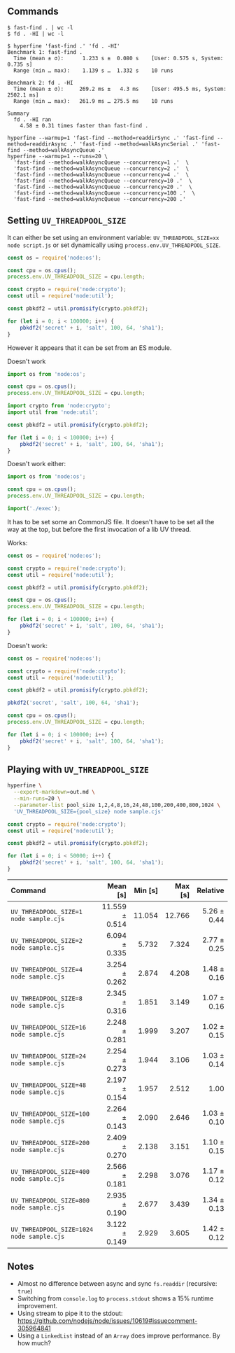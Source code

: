 ## Commands

```
$ fast-find . | wc -l
$ fd . -HI | wc -l
```

```
$ hyperfine 'fast-find .' 'fd . -HI'
Benchmark 1: fast-find .
  Time (mean ± σ):      1.233 s ±  0.080 s    [User: 0.575 s, System: 0.735 s]
  Range (min … max):    1.139 s …  1.332 s    10 runs

Benchmark 2: fd . -HI
  Time (mean ± σ):     269.2 ms ±   4.3 ms    [User: 495.5 ms, System: 2502.1 ms]
  Range (min … max):   261.9 ms … 275.5 ms    10 runs

Summary
  fd . -HI ran
    4.58 ± 0.31 times faster than fast-find .
```

```
hyperfine --warmup=1 'fast-find --method=readdirSync .' 'fast-find --method=readdirAsync .' 'fast-find --method=walkAsyncSerial .' 'fast-find --method=walkAsyncQueue .'
hyperfine --warmup=1 --runs=20 \
  'fast-find --method=walkAsyncQueue --concurrency=1 .'  \
  'fast-find --method=walkAsyncQueue --concurrency=2 .'  \
  'fast-find --method=walkAsyncQueue --concurrency=4 .'  \
  'fast-find --method=walkAsyncQueue --concurrency=10 .'  \
  'fast-find --method=walkAsyncQueue --concurrency=20 .'  \
  'fast-find --method=walkAsyncQueue --concurrency=100 .'  \
  'fast-find --method=walkAsyncQueue --concurrency=200 .' 
```

## Setting `UV_THREADPOOL_SIZE`

It can either be set using an environment variable: `UV_THREADPOOL_SIZE=xx node script.js` or set dynamically using `process.env.UV_THREADPOOL_SIZE`. 

```js
const os = require('node:os');

const cpu = os.cpus();
process.env.UV_THREADPOOL_SIZE = cpu.length;

const crypto = require('node:crypto');
const util = require('node:util');

const pbkdf2 = util.promisify(crypto.pbkdf2);

for (let i = 0; i < 100000; i++) {
    pbkdf2('secret' + i, 'salt', 100, 64, 'sha1');
}
```


However it appears that it can be set from an ES module. 

Doesn't work
```js
import os from 'node:os';

const cpu = os.cpus();
process.env.UV_THREADPOOL_SIZE = cpu.length;

import crypto from 'node:crypto';
import util from 'node:util';

const pbkdf2 = util.promisify(crypto.pbkdf2);

for (let i = 0; i < 100000; i++) {
    pbkdf2('secret' + i, 'salt', 100, 64, 'sha1');
}
```

Doesn't work either:
```js
import os from 'node:os';

const cpu = os.cpus();
process.env.UV_THREADPOOL_SIZE = cpu.length;

import('./exec');
```

It has to be set some an CommonJS file. It doesn't have to be set all the way at the top, but before the first invocation of a lib UV thread.

Works:
```js
const os = require('node:os');

const crypto = require('node:crypto');
const util = require('node:util');

const pbkdf2 = util.promisify(crypto.pbkdf2);

const cpu = os.cpus();
process.env.UV_THREADPOOL_SIZE = cpu.length;

for (let i = 0; i < 100000; i++) {
    pbkdf2('secret' + i, 'salt', 100, 64, 'sha1');
}
```

Doesn't work:
```js
const os = require('node:os');

const crypto = require('node:crypto');
const util = require('node:util');

const pbkdf2 = util.promisify(crypto.pbkdf2);

pbkdf2('secret', 'salt', 100, 64, 'sha1');

const cpu = os.cpus();
process.env.UV_THREADPOOL_SIZE = cpu.length;

for (let i = 0; i < 100000; i++) {
    pbkdf2('secret' + i, 'salt', 100, 64, 'sha1');
}
```

## Playing with `UV_THREADPOOL_SIZE` 

```sh
hyperfine \
  --export-markdown=out.md \
  --min-runs=20 \
  --parameter-list pool_size 1,2,4,8,16,24,48,100,200,400,800,1024 \
  'UV_THREADPOOL_SIZE={pool_size} node sample.cjs'
```

```js
const crypto = require('node:crypto');
const util = require('node:util');

const pbkdf2 = util.promisify(crypto.pbkdf2);

for (let i = 0; i < 50000; i++) {
    pbkdf2('secret' + i, 'salt', 100, 64, 'sha1');
}
```

| Command | Mean [s] | Min [s] | Max [s] | Relative |
|:---|---:|---:|---:|---:|
| `UV_THREADPOOL_SIZE=1 node sample.cjs` | 11.559 ± 0.514 | 11.054 | 12.766 | 5.26 ± 0.44 |
| `UV_THREADPOOL_SIZE=2 node sample.cjs` | 6.094 ± 0.335 | 5.732 | 7.324 | 2.77 ± 0.25 |
| `UV_THREADPOOL_SIZE=4 node sample.cjs` | 3.254 ± 0.262 | 2.874 | 4.208 | 1.48 ± 0.16 |
| `UV_THREADPOOL_SIZE=8 node sample.cjs` | 2.345 ± 0.316 | 1.851 | 3.149 | 1.07 ± 0.16 |
| `UV_THREADPOOL_SIZE=16 node sample.cjs` | 2.248 ± 0.281 | 1.999 | 3.207 | 1.02 ± 0.15 |
| `UV_THREADPOOL_SIZE=24 node sample.cjs` | 2.254 ± 0.273 | 1.944 | 3.106 | 1.03 ± 0.14 |
| `UV_THREADPOOL_SIZE=48 node sample.cjs` | 2.197 ± 0.154 | 1.957 | 2.512 | 1.00 |
| `UV_THREADPOOL_SIZE=100 node sample.cjs` | 2.264 ± 0.143 | 2.090 | 2.646 | 1.03 ± 0.10 |
| `UV_THREADPOOL_SIZE=200 node sample.cjs` | 2.409 ± 0.270 | 2.138 | 3.151 | 1.10 ± 0.15 |
| `UV_THREADPOOL_SIZE=400 node sample.cjs` | 2.566 ± 0.181 | 2.298 | 3.076 | 1.17 ± 0.12 |
| `UV_THREADPOOL_SIZE=800 node sample.cjs` | 2.935 ± 0.190 | 2.677 | 3.439 | 1.34 ± 0.13 |
| `UV_THREADPOOL_SIZE=1024 node sample.cjs` | 3.122 ± 0.149 | 2.929 | 3.605 | 1.42 ± 0.12 |

## Notes
* Almost no difference between async and sync `fs.readdir` (recursive: `true`)
* Switching from `console.log` to `process.stdout` shows a 15% runtime improvement.
* Using stream to pipe it to the stdout: https://github.com/nodejs/node/issues/10619#issuecomment-305964841
* Using a `LinkedList` instead of an `Array` does improve performance. By how much?
